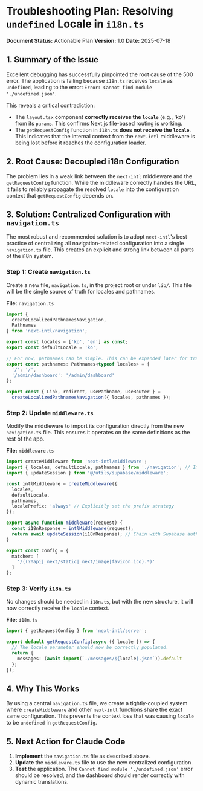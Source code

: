 
# Troubleshooting Plan: Resolving `undefined` Locale in `i18n.ts`

**Document Status:** Actionable Plan
**Version:** 1.0
**Date:** 2025-07-18

## 1. Summary of the Issue

Excellent debugging has successfully pinpointed the root cause of the 500 error. The application is failing because `i18n.ts` receives `locale` as `undefined`, leading to the error: `Error: Cannot find module './undefined.json'`. 

This reveals a critical contradiction:
*   The `layout.tsx` component **correctly receives the `locale`** (e.g., 'ko') from its `params`. This confirms Next.js file-based routing is working.
*   The `getRequestConfig` function in `i18n.ts` **does not receive the `locale`**. This indicates that the internal context from the `next-intl` middleware is being lost before it reaches the configuration loader.

## 2. Root Cause: Decoupled i18n Configuration

The problem lies in a weak link between the `next-intl` middleware and the `getRequestConfig` function. While the middleware correctly handles the URL, it fails to reliably propagate the resolved `locale` into the configuration context that `getRequestConfig` depends on.

## 3. Solution: Centralized Configuration with `navigation.ts`

The most robust and recommended solution is to adopt `next-intl`'s best practice of centralizing all navigation-related configuration into a single `navigation.ts` file. This creates an explicit and strong link between all parts of the i18n system.

### Step 1: Create `navigation.ts`

Create a new file, `navigation.ts`, in the project root or under `lib/`. This file will be the single source of truth for locales and pathnames.

**File:** `navigation.ts`
```typescript
import {
  createLocalizedPathnamesNavigation,
  Pathnames
} from 'next-intl/navigation';

export const locales = ['ko', 'en'] as const;
export const defaultLocale = 'ko';

// For now, pathnames can be simple. This can be expanded later for translated URLs.
export const pathnames: Pathnames<typeof locales> = {
  '/': '/',
  '/admin/dashboard': '/admin/dashboard'
};

export const { Link, redirect, usePathname, useRouter } = 
  createLocalizedPathnamesNavigation({ locales, pathnames });
```

### Step 2: Update `middleware.ts`

Modify the middleware to import its configuration directly from the new `navigation.ts` file. This ensures it operates on the same definitions as the rest of the app.

**File:** `middleware.ts`
```typescript
import createMiddleware from 'next-intl/middleware';
import { locales, defaultLocale, pathnames } from './navigation'; // Import from navigation.ts
import { updateSession } from '@/utils/supabase/middleware';

const intlMiddleware = createMiddleware({
  locales,
  defaultLocale,
  pathnames,
  localePrefix: 'always' // Explicitly set the prefix strategy
});

export async function middleware(request) {
  const i18nResponse = intlMiddleware(request);
  return await updateSession(i18nResponse); // Chain with Supabase auth
}

export const config = {
  matcher: [
    '/((?!api|_next/static|_next/image|favicon.ico).*)'
  ]
};
```

### Step 3: Verify `i18n.ts`

No changes should be needed in `i18n.ts`, but with the new structure, it will now correctly receive the `locale` context.

**File:** `i18n.ts`
```typescript
import { getRequestConfig } from 'next-intl/server';

export default getRequestConfig(async ({ locale }) => {
  // The locale parameter should now be correctly populated.
  return {
    messages: (await import(`./messages/${locale}.json`)).default
  };
});
```

## 4. Why This Works

By using a central `navigation.ts` file, we create a tightly-coupled system where `createMiddleware` and other `next-intl` functions share the exact same configuration. This prevents the context loss that was causing `locale` to be `undefined` in `getRequestConfig`.

## 5. Next Action for Claude Code

1.  **Implement** the `navigation.ts` file as described above.
2.  **Update** the `middleware.ts` file to use the new centralized configuration.
3.  **Test** the application. The `Cannot find module './undefined.json'` error should be resolved, and the dashboard should render correctly with dynamic translations.
